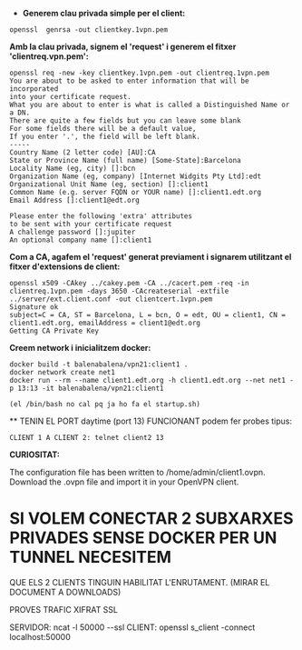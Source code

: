 * **Generem clau privada simple per el client:**
```
openssl  genrsa -out clientkey.1vpn.pem
```

**Amb la clau privada, signem el 'request' i generem el fitxer 'clientreq.vpn.pem':**
```
openssl req -new -key clientkey.1vpn.pem -out clientreq.1vpn.pem
You are about to be asked to enter information that will be incorporated
into your certificate request.
What you are about to enter is what is called a Distinguished Name or a DN.
There are quite a few fields but you can leave some blank
For some fields there will be a default value,
If you enter '.', the field will be left blank.
-----
Country Name (2 letter code) [AU]:CA
State or Province Name (full name) [Some-State]:Barcelona
Locality Name (eg, city) []:bcn
Organization Name (eg, company) [Internet Widgits Pty Ltd]:edt
Organizational Unit Name (eg, section) []:client1
Common Name (e.g. server FQDN or YOUR name) []:client1.edt.org
Email Address []:client1@edt.org

Please enter the following 'extra' attributes
to be sent with your certificate request
A challenge password []:jupiter
An optional company name []:client1
```

**Com a CA, agafem el 'request' generat previament i signarem utilitzant el fitxer d'extensions de client:**
```
openssl x509 -CAkey ../cakey.pem -CA ../cacert.pem -req -in clientreq.1vpn.pem -days 3650 -CAcreateserial -extfile ../server/ext.client.conf -out clientcert.1vpn.pem
Signature ok
subject=C = CA, ST = Barcelona, L = bcn, O = edt, OU = client1, CN = client1.edt.org, emailAddress = client1@edt.org
Getting CA Private Key
```

**Creem network i inicialitzem docker:**
```
docker build -t balenabalena/vpn21:client1 .
docker network create net1
docker run --rm --name client1.edt.org -h client1.edt.org --net net1 -p 13:13 -it balenabalena/vpn21:client1 

(el /bin/bash no cal pq ja ho fa el startup.sh) 
```

** TENIN EL PORT daytime (port 13) FUNCIONANT
podem fer probes tipus: 

	CLIENT 1 A CLIENT 2: telnet client2 13 















**CURIOSITAT:**

The configuration file has been written to /home/admin/client1.ovpn.
Download the .ovpn file and import it in your OpenVPN client.

# SI VOLEM CONECTAR 2 SUBXARXES PRIVADES SENSE DOCKER PER UN TUNNEL NECESITEM
QUE ELS 2 CLIENTS TINGUIN HABILITAT L'ENRUTAMENT. (MIRAR EL DOCUMENT A DOWNLOADS)


PROVES TRAFIC XIFRAT SSL 

SERVIDOR: ncat -l 50000 --ssl
CLIENT: openssl s_client -connect localhost:50000

